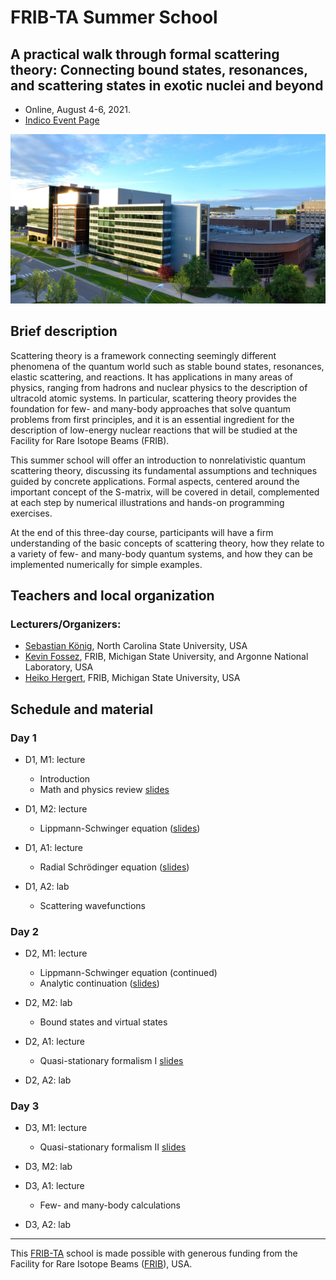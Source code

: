 # FRIB-TA Summer School

## A practical walk through formal scattering theory: Connecting bound states, resonances, and scattering states in exotic nuclei and beyond

- Online, August 4-6, 2021.
- [Indico Event Page](https://indico.frib.msu.edu/event/43/)

![FRIB](images/FRIB_southeast_view_cropped.jpg)

## Brief description

Scattering theory is a framework connecting seemingly different phenomena of the quantum world such as stable bound states, resonances, elastic scattering, and reactions. It has applications in many areas of physics, ranging from hadrons and nuclear physics to the description of ultracold atomic systems. In particular, scattering theory provides the foundation for few- and many-body approaches that solve quantum problems from first principles, and it is an essential ingredient for the description of low-energy nuclear reactions that will be studied at the Facility for Rare Isotope Beams (FRIB).

This summer school will offer an introduction to nonrelativistic quantum scattering theory, discussing its fundamental assumptions and techniques guided by concrete applications. Formal aspects, centered around the important concept of the S-matrix, will be covered in detail, complemented at each step by numerical illustrations and hands-on programming exercises.

At the end of this three-day course, participants will have a firm understanding of the basic concepts of scattering theory, how they relate to a variety of few- and many-body quantum systems, and how they can be implemented numerically for simple examples.


## Teachers and local organization

### Lecturers/Organizers:
- [Sebastian K&ouml;nig](https://skoenig.wordpress.ncsu.edu/), North Carolina State University, USA
- [Kevin Fossez](https://www.phy.anl.gov/theory/staff/kfossez/kfossez.html), FRIB, Michigan State University, and Argonne National Laboratory, USA
- [Heiko Hergert](https://pa.msu.edu/profile/hergert/), FRIB, Michigan State University, USA

## Schedule and material

### Day 1

- D1, M1: lecture
  - Introduction
  - Math and physics review [slides](slides/lecture_FRIBTA_scatt_th_reminder.pdf)

- D1, M2: lecture
  - Lippmann-Schwinger equation ([slides](slides/lseq.pdf))

- D1, A1: lecture
  - Radial Schrödinger equation ([slides](slides/radseq.pdf))

- D1, A2: lab
  - Scattering wavefunctions

### Day 2

- D2, M1: lecture
  - Lippmann-Schwinger equation (continued)
  - Analytic continuation ([slides](slides/contour.pdf))

- D2, M2: lab
  - Bound states and virtual states

- D2, A1: lecture
  - Quasi-stationary formalism I [slides](slides/lecture_FRIBTA_scatt_th_QSF_I.pdf)

- D2, A2: lab

### Day 3

- D3, M1: lecture
  - Quasi-stationary formalism II [slides](slides/lecture_FRIBTA_scatt_th_QSF_II.pdf)

- D3, M2: lab

- D3, A1: lecture
  - Few- and many-body calculations

- D3, A2: lab

---

This [FRIB-TA](https://fribtheoryalliance.org/) school is made possible with generous funding from the Facility for Rare Isotope Beams ([FRIB](https://frib.msu.edu/)), USA.
